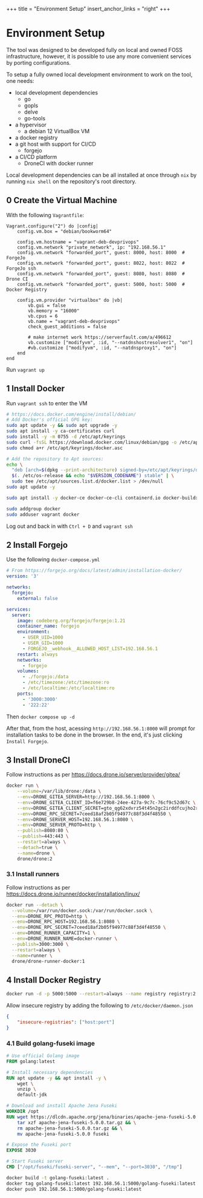 +++
title = "Environment Setup"
insert_anchor_links = "right"
+++

# Environment Setup

The tool was designed to be developed fully on local and owned FOSS infrastructure, however, it is possible to use any more convenient services by porting configurations.

To setup a fully owned local development environment to work on the tool, one needs:

- local development dependencies
    + go
    + gopls
    + delve
    + go-tools
- a hypervisor
    + a debian 12 VirtualBox VM
- a docker registry
- a git host with support for CI/CD
    + forgejo
- a CI/CD platform
    + DroneCI with docker runner

Local development dependencies can be all installed at once through `nix` by running `nix shell` on the repository's root directory.

## 0 Create the Virtual Machine

With the following `Vagrantfile`:

```Vagrantfile
Vagrant.configure("2") do |config|
    config.vm.box = "debian/bookworm64"

    config.vm.hostname = "vagrant-deb-devprivops"
    config.vm.network "private_network", ip: "192.168.56.1"
    config.vm.network "forwarded_port", guest: 8000, host: 8000  # ForgeJo
    config.vm.network "forwarded_port", guest: 8022, host: 8022  # ForgeJo ssh
    config.vm.network "forwarded_port", guest: 8080, host: 8080  # Drone CI
    config.vm.network "forwarded_port", guest: 5000, host: 5000  # Docker Registry

    config.vm.provider "virtualbox" do |vb|
        vb.gui = false
        vb.memory = "16000"
        vb.cpus = 6
        vb.name = "vagrant-deb-devprivops"
        check_guest_additions = false

        # make internet work https://serverfault.com/a/496612
        vb.customize ["modifyvm", :id, "--natdnshostresolver1", "on"]
        #vb.customize ["modifyvm", :id, "--natdnsproxy1", "on"]
    end
end
```

Run `vagrant up`

## 1 Install Docker

Run `vagrant ssh` to enter the VM

```sh
# https://docs.docker.com/engine/install/debian/
# Add Docker's official GPG key:
sudo apt update -y && sudo apt upgrade -y
sudo apt install -y ca-certificates curl
sudo install -y -m 0755 -d /etc/apt/keyrings
sudo curl -fsSL https://download.docker.com/linux/debian/gpg -o /etc/apt/keyrings/docker.asc
sudo chmod a+r /etc/apt/keyrings/docker.asc

# Add the repository to Apt sources:
echo \
  "deb [arch=$(dpkg --print-architecture) signed-by=/etc/apt/keyrings/docker.asc] https://download.docker.com/linux/debian \
  $(. /etc/os-release && echo "$VERSION_CODENAME") stable" | \
  sudo tee /etc/apt/sources.list.d/docker.list > /dev/null
sudo apt update -y

sudo apt install -y docker-ce docker-ce-cli containerd.io docker-buildx-plugin docker-compose-plugin

sudo addgroup docker
sudo adduser vagrant docker
```

Log out and back in with `Ctrl + D` and `vagrant ssh`

## 2 Install Forgejo

Use the following `docker-compose.yml`

```yml
# From https://forgejo.org/docs/latest/admin/installation-docker/
version: '3'

networks:
  forgejo:
    external: false

services:
  server:
    image: codeberg.org/forgejo/forgejo:1.21
    container_name: forgejo
    environment:
      - USER_UID=1000
      - USER_GID=1000
      - FORGEJO__webhook__ALLOWED_HOST_LIST=192.168.56.1
    restart: always
    networks:
      - forgejo
    volumes:
      - ./forgejo:/data
      - /etc/timezone:/etc/timezone:ro
      - /etc/localtime:/etc/localtime:ro
    ports:
      - '3000:3000'
      - '222:22'
```

Then `docker compose up -d`

After that, from the host, acessing `http://192.168.56.1:8000` will prompt for installation tasks to be done in the browser.
In the end, it's just clicking `Install Forgejo`.

## 3 Install DroneCI

Follow instructions as per https://docs.drone.io/server/provider/gitea/

```sh
docker run \
	--volume=/var/lib/drone:/data \
	--env=DRONE_GITEA_SERVER=http://192.168.56.1:8000 \
	--env=DRONE_GITEA_CLIENT_ID=f6e729b8-24ee-427a-9c7c-76cf9c52d67c \
	--env=DRONE_GITEA_CLIENT_SECRET=gto_qg62xdvrz54t45n2gc2irddfcujho2rbkctupqunivszbbg4mclq \
	--env=DRONE_RPC_SECRET=7ceed18af2b05f94977c88f3d4f48550 \
	--env=DRONE_SERVER_HOST=192.168.56.1:8080 \
	--env=DRONE_SERVER_PROTO=http \
	--publish=8080:80 \
	--publish=443:443 \
	--restart=always \
	--detach=true \
	--name=drone \
	drone/drone:2
```

### 3.1 Install runners

Follow instructions as per https://docs.drone.io/runner/docker/installation/linux/ 

```sh
docker run --detach \
  --volume=/var/run/docker.sock:/var/run/docker.sock \
  --env=DRONE_RPC_PROTO=http \
  --env=DRONE_RPC_HOST=192.168.56.1:8080 \
  --env=DRONE_RPC_SECRET=7ceed18af2b05f94977c88f3d4f48550 \
  --env=DRONE_RUNNER_CAPACITY=1 \
  --env=DRONE_RUNNER_NAME=docker-runner \
  --publish=3000:3000 \
  --restart=always \
  --name=runner \
  drone/drone-runner-docker:1
```

## 4 Install Docker Registry

```sh
docker run -d -p 5000:5000 --restart=always --name registry registry:2
```

Allow insecure registry by adding the following to `/etc/docker/daemon.json`

```json
{ 
    "insecure-registries": ["host:port"] 
}
```

### 4.1 Build golang-fuseki image

```Dockerfile
# Use official Golang image
FROM golang:latest

# Install necessary dependencies
RUN apt update -y && apt install -y \
    wget \
    unzip \
	default-jdk

# Download and install Apache Jena Fuseki
WORKDIR /opt
RUN wget https://dlcdn.apache.org/jena/binaries/apache-jena-fuseki-5.0.0.tar.gz && \
    tar xzf apache-jena-fuseki-5.0.0.tar.gz && \
    rm apache-jena-fuseki-5.0.0.tar.gz && \
    mv apache-jena-fuseki-5.0.0 fuseki

# Expose the Fuseki port
EXPOSE 3030

# Start Fuseki server
CMD ["/opt/fuseki/fuseki-server", "--mem", "--port=3030", "/tmp"]
```

```sh
docker build -t golang-fuseki:latest .
docker tag golang-fuseki:latest 192.168.56.1:5000/golang-fuseki:latest
docker push 192.168.56.1:5000/golang-fuseki:latest
```

